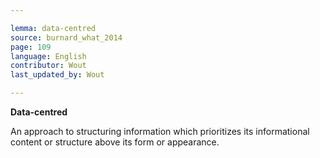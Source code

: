 ```yaml
---

lemma: data-centred
source: burnard_what_2014
page: 109
language: English
contributor: Wout
last_updated_by: Wout

---
```


**Data-centred**

An approach to structuring information which prioritizes its informational content or structure above its form or appearance.
